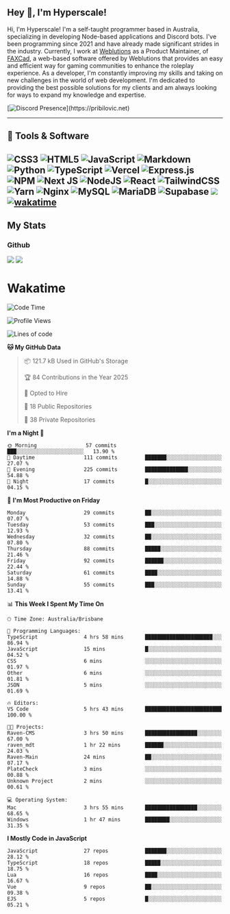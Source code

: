 ## Hey 👋, I'm Hyperscale!

Hi, I'm Hyperscale! I'm a self-taught programmer based in Australia, specializing in developing Node-based applications and Discord bots. I've been programming since 2021 and have already made significant strides in the industry. Currently, I work at [Weblutions](https://weblutions.com) as a Product Maintainer, of [FAXCad](https://weblutions.com/store/faxcad), a web-based software offered by Weblutions that provides an easy and efficient way for gaming communities to enhance the roleplay experience. As a developer, I'm constantly improving my skills and taking on new challenges in the world of web development. I'm dedicated to providing the best possible solutions for my clients and am always looking for ways to expand my knowledge and expertise.

[![Discord Presence](https://lanyard.cnrad.dev/api/906061699562475581?=idleMessage=:Just%Chillin%With%My%Kangaroo!)](https://pribilovic.net)

<p align="center">
<a href="https://github.com/Hyperscale1">
</a>
</p>

---
## 🔧 Tools & Software

![CSS3](https://img.shields.io/badge/css3-%231572B6.svg?style=for-the-badge&logo=css3&logoColor=white) ![HTML5](https://img.shields.io/badge/html5-%23E34F26.svg?style=for-the-badge&logo=html5&logoColor=white) ![JavaScript](https://img.shields.io/badge/javascript-%23323330.svg?style=for-the-badge&logo=javascript&logoColor=%23F7DF1E)  ![Markdown](https://img.shields.io/badge/markdown-%23000000.svg?style=for-the-badge&logo=markdown&logoColor=white) ![Python](https://img.shields.io/badge/python-3670A0?style=for-the-badge&logo=python&logoColor=ffdd54) ![TypeScript](https://img.shields.io/badge/typescript-%23007ACC.svg?style=for-the-badge&logo=typescript&logoColor=white) ![Vercel](https://img.shields.io/badge/vercel-%23000000.svg?style=for-the-badge&logo=vercel&logoColor=white) ![Express.js](https://img.shields.io/badge/express.js-%23404d59.svg?style=for-the-badge&logo=express&logoColor=%2361DAFB) ![NPM](https://img.shields.io/badge/NPM-%23000000.svg?style=for-the-badge&logo=npm&logoColor=white) ![Next JS](https://img.shields.io/badge/Next-black?style=for-the-badge&logo=next.js&logoColor=white) ![NodeJS](https://img.shields.io/badge/node.js-6DA55F?style=for-the-badge&logo=node.js&logoColor=white) ![React](https://img.shields.io/badge/react-%2320232a.svg?style=for-the-badge&logo=react&logoColor=%2361DAFB) ![TailwindCSS](https://img.shields.io/badge/tailwindcss-%2338B2AC.svg?style=for-the-badge&logo=tailwind-css&logoColor=white) ![Yarn](https://img.shields.io/badge/yarn-%232C8EBB.svg?style=for-the-badge&logo=yarn&logoColor=white) ![Nginx](https://img.shields.io/badge/nginx-%23009639.svg?style=for-the-badge&logo=nginx&logoColor=white) ![MySQL](https://img.shields.io/badge/mysql-%2300f.svg?style=for-the-badge&logo=mysql&logoColor=white) ![MariaDB](https://img.shields.io/badge/mariadb-%23316192.svg?style=for-the-badge&logo=mariadb&logoColor=white) ![Supabase](https://img.shields.io/badge/Supabase-3ECF8E?style=for-the-badge&logo=supabase&logoColor=white) ![](https://img.shields.io/badge/Ubuntu-E95420?style=for-the-badge&logo=ubuntu&logoColor=white) [![wakatime](https://wakatime.com/badge/user/6e098b16-30e8-493e-bf77-598fafbb912d.svg?style=for-the-badge)](https://wakatime.com/@6e098b16-30e8-493e-bf77-598fafbb912d) 
---
## My Stats

### Github
![](https://github-readme-stats.vercel.app/api?username=Hyperscale1&theme=blue-green)
![](https://github-readme-stats.vercel.app/api/top-langs/?username=Hyperscale1&theme=blue-green)

# Wakatime
<!--START_SECTION:waka-->
![Code Time](http://img.shields.io/badge/Code%20Time-929%20hrs%2040%20mins-blue)

![Profile Views](http://img.shields.io/badge/Profile%20Views-21-blue)

![Lines of code](https://img.shields.io/badge/From%20Hello%20World%20I%27ve%20Written-2.3%20million%20lines%20of%20code-blue)

**🐱 My GitHub Data** 

> 📦 121.7 kB Used in GitHub's Storage 
 > 
> 🏆 84 Contributions in the Year 2025
 > 
> 💼 Opted to Hire
 > 
> 📜 18 Public Repositories 
 > 
> 🔑 38 Private Repositories 
 > 
**I'm a Night 🦉** 

```text
🌞 Morning                57 commits          ███░░░░░░░░░░░░░░░░░░░░░░   13.90 % 
🌆 Daytime                111 commits         ███████░░░░░░░░░░░░░░░░░░   27.07 % 
🌃 Evening                225 commits         ██████████████░░░░░░░░░░░   54.88 % 
🌙 Night                  17 commits          █░░░░░░░░░░░░░░░░░░░░░░░░   04.15 % 
```
📅 **I'm Most Productive on Friday** 

```text
Monday                   29 commits          ██░░░░░░░░░░░░░░░░░░░░░░░   07.07 % 
Tuesday                  53 commits          ███░░░░░░░░░░░░░░░░░░░░░░   12.93 % 
Wednesday                32 commits          ██░░░░░░░░░░░░░░░░░░░░░░░   07.80 % 
Thursday                 88 commits          █████░░░░░░░░░░░░░░░░░░░░   21.46 % 
Friday                   92 commits          ██████░░░░░░░░░░░░░░░░░░░   22.44 % 
Saturday                 61 commits          ████░░░░░░░░░░░░░░░░░░░░░   14.88 % 
Sunday                   55 commits          ███░░░░░░░░░░░░░░░░░░░░░░   13.41 % 
```


📊 **This Week I Spent My Time On** 

```text
🕑︎ Time Zone: Australia/Brisbane

💬 Programming Languages: 
TypeScript               4 hrs 58 mins       ██████████████████████░░░   86.94 % 
JavaScript               15 mins             █░░░░░░░░░░░░░░░░░░░░░░░░   04.52 % 
CSS                      6 mins              ░░░░░░░░░░░░░░░░░░░░░░░░░   01.97 % 
Other                    6 mins              ░░░░░░░░░░░░░░░░░░░░░░░░░   01.81 % 
JSON                     5 mins              ░░░░░░░░░░░░░░░░░░░░░░░░░   01.69 % 

🔥 Editors: 
VS Code                  5 hrs 43 mins       █████████████████████████   100.00 % 

🐱‍💻 Projects: 
Raven-CMS                3 hrs 50 mins       █████████████████░░░░░░░░   67.00 % 
raven_mdt                1 hr 22 mins        ██████░░░░░░░░░░░░░░░░░░░   24.03 % 
Raven-Main               24 mins             ██░░░░░░░░░░░░░░░░░░░░░░░   07.17 % 
PlateCheck               3 mins              ░░░░░░░░░░░░░░░░░░░░░░░░░   00.88 % 
Unknown Project          2 mins              ░░░░░░░░░░░░░░░░░░░░░░░░░   00.61 % 

💻 Operating System: 
Mac                      3 hrs 55 mins       █████████████████░░░░░░░░   68.65 % 
Windows                  1 hr 47 mins        ████████░░░░░░░░░░░░░░░░░   31.35 % 
```

**I Mostly Code in JavaScript** 

```text
JavaScript               27 repos            ███████░░░░░░░░░░░░░░░░░░   28.12 % 
TypeScript               18 repos            █████░░░░░░░░░░░░░░░░░░░░   18.75 % 
Lua                      16 repos            ████░░░░░░░░░░░░░░░░░░░░░   16.67 % 
Vue                      9 repos             ██░░░░░░░░░░░░░░░░░░░░░░░   09.38 % 
EJS                      5 repos             █░░░░░░░░░░░░░░░░░░░░░░░░   05.21 % 
```




<!--END_SECTION:waka-->
